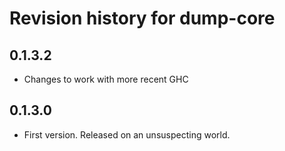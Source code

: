 # Revision history for dump-core

## 0.1.3.2
  * Changes to work with more recent GHC

## 0.1.3.0

* First version. Released on an unsuspecting world.
